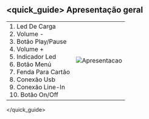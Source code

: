 ## <quick_guide> Apresentação geral

|  |  |
|:-------|:-------|
|1.	 Led De Carga<Br> 2. Volume - <Br> 3.	Botão Play/Pause <Br> 4. Volume + <Br> 5.	Indicador Led <Br> 6. Botão Menú<Br> 7.	Fenda Para Cartão<Br> 8. Conexão Usb<Br> 9.	Conexão Line-In <Br> 10. Botão On/Off <br>|![Apresentacao](http://static.energysistem.com/images/manuals/42026/53a15f5c56902.jpg)|
</quick_guide>
